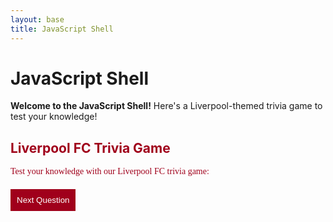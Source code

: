 ```yaml
---
layout: base
title: JavaScript Shell
---
```


# JavaScript Shell

**Welcome to the JavaScript Shell!** Here's a Liverpool-themed trivia game to test your knowledge!

<!-- Liverpool FC Trivia Game Section -->
<h2 style="color: #a0001b;">Liverpool FC Trivia Game</h2>
<div id="trivia-container" style="color: #a0001b; font-family: 'Georgia, serif'; margin-bottom: 20px;">
  <p>Test your knowledge with our Liverpool FC trivia game:</p>
  
  <div id="question-container" style="margin-bottom: 20px;">
    <p id="question" style="font-weight: bold;"></p>
    <div id="options" style="margin-top: 10px;"></div>
  </div>
  
  <button onclick="nextQuestion()" style="background-color: #a0001b; color: white; padding: 10px; border: none; cursor: pointer;">Next Question</button>
  
  <p id="feedback" style="font-weight: bold; margin-top: 15px;"></p>
</div>

<script>
  const questions = [
    {
      question: "What year did Liverpool FC win their first European Cup?",
      options: ["1977", "1981", "2005", "2019"],
      answer: "1977"
    },
    {
      question: "Who is Liverpool FC's all-time leading goal scorer?",
      options: ["Steven Gerrard", "Kenny Dalglish", "Ian Rush", "Mohamed Salah"],
      answer: "Ian Rush"
    },
    {
      question: "Which stadium is the home of Liverpool FC?",
      options: ["Old Trafford", "Anfield", "Stamford Bridge", "Emirates Stadium"],
      answer: "Anfield"
    },
    {
      question: "How many times has Liverpool FC won the Premier League?",
      options: ["1", "2", "3", "19"],
      answer: "1"
    },
    {
      question: "Who was Liverpool FC's manager during their 2005 Champions League victory?",
      options: ["Jürgen Klopp", "Rafael Benítez", "Brendan Rodgers", "Gerard Houllier"],
      answer: "Rafael Benítez"
    }
  ];

  let currentQuestionIndex = 0;

  function loadQuestion() {
    const questionData = questions[currentQuestionIndex];
    document.getElementById('question').innerText = questionData.question;
    const optionsContainer = document.getElementById('options');
    optionsContainer.innerHTML = '';
    
    questionData.options.forEach(option => {
      const button = document.createElement('button');
      button.innerText = option;
      button.style.backgroundColor = '#a0001b';
      button.style.color = 'white';
      button.style.border = 'none';
      button.style.padding = '10px';
      button.style.marginRight = '5px';
      button.style.cursor = 'pointer';
      button.onclick = () => checkAnswer(option);
      optionsContainer.appendChild(button);
    });
  }

  function checkAnswer(selectedOption) {
    const correctAnswer = questions[currentQuestionIndex].answer;
    if (selectedOption === correctAnswer) {
      document.getElementById('feedback').innerText = 'Correct!';
    } else {
      document.getElementById('feedback').innerText = 'Wrong! The correct answer is ' + correctAnswer + '.';
    }
    document.querySelectorAll('#options button').forEach(button => {
      button.disabled = true;
    });
  }

  function nextQuestion() {
    currentQuestionIndex = (currentQuestionIndex + 1) % questions.length;
    loadQuestion();
    document.getElementById('feedback').innerText = '';
  }

  // Load the first question when the page loads
  window.onload = loadQuestion;
</script>
